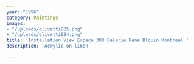 ```yaml
---
year: "1996"
category: Paintings
images:
- "/uploads/olivetti885.png"
- "/uploads/olivetti884.png"
title: 'Installation View Espace 303 Galerie Rene Blouin Montreal '
description: 'Acrylic on linen '

---
```

